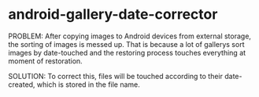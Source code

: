 # android-gallery-date-corrector
PROBLEM:
After copying images to Android devices from external storage,
the sorting of images is messed up. That is because a lot of gallerys
sort images by date-touched and the restoring process touches everything
at moment of restoration.

SOLUTION:
To correct this, files will be touched according to their date-created,
which is stored in the file name.
